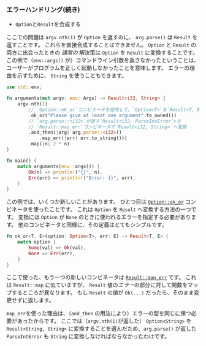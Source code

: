 ### エラーハンドリング(続き)

- `Option`と`Result`を合成する

ここでの問題は `argv.nth(1)` が `Option` を返すのに、 `arg.parse()` は `Result` を返すことです。 これらを直接合成することはできません。 `Option` と `Result` の両方に出会ったときの *通常の* 解決策は `Option` を `Result` に変換することです。 この例で（`env::args()` が）コマンドライン引数を返さなかったということは、ユーザーがプログラムを正しく起動しなかったことを意味します。 エラーの理由を示すために、 `String` を使うこともできます。

```rust
use std::env;

fn arguments(mut argv: env::Args) -> Result<i32, String> {
    argv.nth(1)
        // `Option::ok_or`コンビネータを使用して、`Option<T>`を`Result<T, E>`に変換
        .ok_or("Please give at least one argument".to_owned())
        // `arg.parse::<i32>`が返す`Result<i32, ParseIntError`>を
        // `Result::map_err`コンビネータで`Result<i32, String>`へ変換
        .and_then(|arg| arg.parse::<i32>()
            .map_err(|err| err.to_string()))
        .map(|n| 2 * n)
}

fn main() {
    match arguments(env::args()) {
        Ok(n) => println!("{}", n),
        Err(err) => println!("Error: {}", err),
    }
}
```

この例では、いくつか新しいことがあります。 ひとつ目は [`Option::ok_or`](https://doc.rust-lang.org/std/option/enum.Option.html#method.ok_or) コンビネータを使ったことです。 これは `Option` を `Result` へ変換する方法の一つです。 変換には `Option` が `None` のときに使われるエラーを指定する必要があります。 他のコンビネータと同様に、その定義はとてもシンプルです。

```rust
fn ok_or<T, E>(option: Option<T>, err: E) -> Result<T, E> {
    match option {
        Some(val) => Ok(val),
        None => Err(err),
    }
}
```

ここで使った、もう一つの新しいコンビネータは [`Result::map_err`](https://doc.rust-lang.org/std/result/enum.Result.html#method.map_err) です。 これは `Result::map` に似ていますが、 `Result` 値の*エラー*の部分に対して関数をマップするところが異なります。 もし `Result` の値が `Ok(...)` だったら、そのまま変更せずに返します。

`map_err`を使った理由は、（`and_then` の用法により）エラーの型を同じに保つ必要があったからです。 ここでは（`argv.nth(1)`が返した） `Option<String>` を `Result<String, String>` に変換することを選んだため、`arg.parse()` が返した `ParseIntError` も `String` に変換しなければならなかったわけです。
